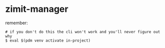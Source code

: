 # zimit-manager

remember:

```shell
# if you don't do this the cli won't work and you'll never figure out why
$ eval $(pdm venv activate in-project)
```
